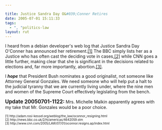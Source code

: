 ```yaml
---

title: Justice Sandra Day O&#039;Conner Retires
date: 2005-07-01 15:11:33
tags:
  - ", "politics-law
layout: rut
---
```


<p>I heard from a debian developer's web log that Justice Sandra Day O'Conner has announced her retirement.<a href="http://adam.rosi-kessel.org/weblog/the_law/oconnor_resigning.html">[1]</a> The BBC simply lists her as a Justice who has often cast the deciding vote in cases,<a href="http://news.bbc.co.uk/2/hi/americas/4642059.stm">[2]</a> while CNN goes a little further, making clear that she is significant in the decisions related to elections and, far more importantly, abortion.<a href="http://www.cnn.com/2005/LAW/07/01/oconnor.resigns.ap/index.html">[3]</a>.</p>  <p>I <strong><em>hope</em></strong> that President Bush nominates a good originalist, not someone like Attorney General Gonzales. We need someone who will help put a halt to the judicial tyranny that we are currently living under, where the nine men and women of the Supreme Court effectively legislating from the bench.</p>  <p><strong><big>Update 20050701-1122:</big></strong>  Mrs. Michelle Malkin apparently agrees with my take that Mr. Gonzales would be a poor choice.</p><font size="-2"> [1] http://adam.rosi-kessel.org/weblog/the_law/oconnor_resigning.html <br  /> [2] http://news.bbc.co.uk/2/hi/americas/4642059.stm <br  /> [3] http://www.cnn.com/2005/LAW/07/01/oconnor.resigns.ap/index.html <br  /> </font>

